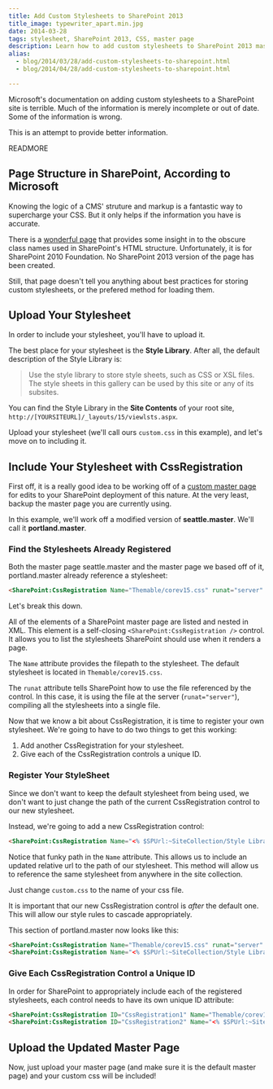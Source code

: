 ```yaml
---
title: Add Custom Stylesheets to SharePoint 2013
title_image: typewriter_apart.min.jpg
date: 2014-03-28
tags: stylesheet, SharePoint 2013, CSS, master page
description: Learn how to add custom stylesheets to SharePoint 2013 master pages.
alias: 
  - blog/2014/03/28/add-custom-stylesheets-to-sharepoint.html
  - blog/2014/04/28/add-custom-stylesheets-to-sharepoint.html

---
```


Microsoft's documentation on adding custom stylesheets to a SharePoint site is 
terrible. Much of the information is merely incomplete or out of date. Some of 
the information is wrong. 

This is an attempt to provide better information.

READMORE

## Page Structure in SharePoint, According to Microsoft

Knowing the logic of a CMS' struture and markup is a fantastic way to supercharge
your CSS. But it only helps if the information you have is accurate.

There is a [wonderful page][1] that provides some insight in to the obscure 
class names used in SharePoint's HTML structure. Unfortunately, it is for 
SharePoint 2010 Foundation. No SharePoint 2013 version of the page has been 
created.

Still, that page doesn't tell you anything about best practices for storing 
custom stylesheets, or the prefered method for loading them.

## Upload Your Stylesheet

In order to include your stylesheet, you'll have to upload it.

The best place for your stylesheet is the **Style Library**. After all, the 
default description of the Style Library is:

<blockquote>
Use the style library to store style sheets, such as CSS or XSL files. The 
style sheets in this gallery can be used by this site or any of its subsites.
</blockquote>

You can find the Style Library in the **Site Contents** of your root site, 
`http://[YOURSITEURL]/_layouts/15/viewlsts.aspx`.

Upload your stylesheet (we'll call ours `custom.css` in this example), and let's 
move on to including it.

## Include Your Stylesheet with CssRegistration 

First off, it is a really good idea to be working off of a [custom master page][4] 
for edits to your SharePoint deployment of this nature. At the very least, backup
the master page you are currently using.

In this example, we'll work off a modified version of **seattle.master**. We'll
call it **portland.master**.

### Find the Stylesheets Already Registered

Both the master page seattle.master and the master page we based off of it, 
portland.master already reference a stylesheet:

~~~html
<SharePoint:CssRegistration Name="Themable/corev15.css" runat="server" />
~~~

Let's break this down.

All of the elements of a SharePoint master page are listed and nested in XML. 
This element is a self-closing `<SharePoint:CssRegistration />` control. It 
allows you to list the stylesheets SharePoint should use when it renders a page.

The `Name` attribute provides the filepath to the stylesheet. The default 
stylesheet is located in `Themable/corev15.css`. 

The `runat` attribute tells SharePoint how to use the file referenced by the 
control. In this case, it is using the file at the server (`runat="server"`), 
compiling all the stylesheets into a single file.

Now that we know a bit about CssRegistration, it is time to register your own 
stylesheet. We're going to have to do two things to get this working:

<ol>
<li>Add another CssRegistration for your stylesheet.</li>
<li>Give each of the CssRegistration controls a unique ID.</li>
</ol>

### Register Your StyleSheet

Since we don't want to keep the default stylesheet from being used, we don't 
want to just change the path of the current CssRegistration control to our new
stylesheet.

Instead, we're going to add a new CssRegistration control:

~~~html
<SharePoint:CssRegistration Name="<% $SPUrl:~SiteCollection/Style Library/custom.css%>" runat="server" />                                                                           
~~~

Notice that funky path in the `Name` attribute. This allows us to include an 
updated relative url to the path of our stylesheet. This method will allow us 
to reference the same stylesheet from anywhere in the site collection.

Just change `custom.css` to the name of your css file.

It is important that our new CssRegistration control is _after_ the default one.
This will allow our style rules to cascade appropriately.

This section of portland.master now looks like this:

~~~html
<SharePoint:CssRegistration Name="Themable/corev15.css" runat="server" />
<SharePoint:CssRegistration Name="<% $SPUrl:~SiteCollection/Style Library/custom.css%>" runat="server" />
~~~

### Give Each CssRegistration Control a Unique ID

In order for SharePoint to appropriately include each of the registered stylesheets,
each control needs to have its own unique ID attribute:

~~~html
<SharePoint:CssRegistration ID="CssRegistration1" Name="Themable/corev15.css" runat="server" />
<SharePoint:CssRegistration ID="CssRegistration2" Name="<% $SPUrl:~SiteCollection/Style Library/custom.css%>" runat="server" />
~~~

## Upload the Updated Master Page

Now, just upload your master page (and make sure it is the default master page) 
and your custom css will be included!

[1]: http://msdn.microsoft.com/en-us/library/office/ms438349(v=office.14).aspx "Cascading Style Sheets Class Usage in SharePoint Foundation"
[2]: http://msdn.microsoft.com/en-us/library/office/microsoft.sharepoint.webcontrols.csslink(v=office.15).aspx "CssLink class"
[3]: https://www.nothingbutsharepoint.com/sites/eusp/Pages/Understanding-SharePoint-CSSLink-and-how-to-add-your-custom-CSS-in-SharePoint-2010.aspx "Understanding SharePoint: CSSLink and how to add your custom CSS in SharePoint 2010"
[4]: /blog/2015/10/28/safely-customize-master-pages-in-sharepoint-2013 "Safely Customize Master Pages in SharePoint 2013"
